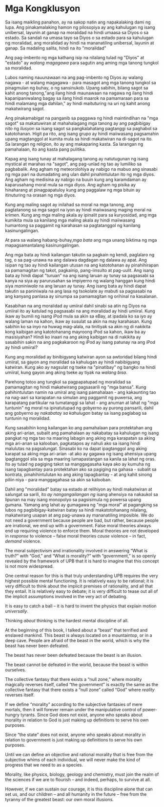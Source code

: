 # Mga Kongklusyon

Sa isang maikling panahon, ay na sakop natin ang napakalaking dami ng lupa. Ang pinakamalaking hamon ng pilosopiya ay ang kahulugan ng isang unibersal, layunin at ganap na moralidad na hindi umaasa sa Diyos o sa estado. Sa sandali na umasa tayo sa Diyos o sa estado para sa kahulugan ng moralidad, ang moralidad ay hindi na mananatiling unibersal, layunin at ganap. Sa madaling salita, hindi na ito "moralidad"

Ang pag-imbento ng mga kathang isip na nilalang tulad ng "Diyos" at "estado" ay *walang magagawa* para sagutin ang aming mga tanong tungkol sa moralidad.

Lubos naming nauunawaan na ang pag-imbento ng Diyos ay walang nagawa - at walang magagawa - para masagot ang mga tanong tungkol sa pinagmulan ng buhay, o ng sansinukob. Upang sabihin, bilang sagot sa kahit anong tanong,"ang ilang hindi maunawaan na nagawa ng ilang hindi kapanipaniwalang bagay sa ilang hindi maarok na pamamaraan para sa hindi malamang mga dahilan," ay hindi maituturing na uri ng kahit anong makatwirang sagot.

Ang pinakamabigat na panganib sa paggawa ng hindi maintindihan na "mga sagot" sa makatuwiran at mahahalagang mga tanong ay ang pagbibigay nito ng *ilusyon* sa isang sagot sa pangkalahatang pagtanggi sa paghabol sa katotohanan. Higit pa rito, ang isang grupo ay hindi maiiwasang pagsamahin upang magtanggol at kumita mula sa hindi makatwiran na di-sagot na ito. Sa larangan ng religion, ito ay ang makaparing kasta. Sa larangan ng pamahalaan, ito ang kasta pang pulitika.

Kapag ang isang tunay at mahalagang tanong ay natutugunan ng isang mystical at marahas na "sagot", ang pag-unlad ng tao ay lumiliko sa pagbabalik. Ang agham ng meteorolohiya ay nabigo na mabuo ang sinasabi ng mga pari na dumadating ang ulan dahil pinahintulutan ito ng mga diyos. Ang agham ng medisina ay nabigo na buuin kung ang karamdaman ay kaparusahang moral mula sa mga diyos. Ang agham ng pisika ay hinaharang at pinagpapatuloy kung ang paggalaw ng mga bituin ay itinuturing na orasan ng mga diyos.

Kung ang maling sagot ay inilahad sa moral na mga tanong, ang pagtatanong sa mga sagot na iyon ay hindi maiiwasang maging moral na krimen. Kung ang mga maling akala ay ipinalit para sa kuryosidad, ang mga kumikita mula sa kanilang mga maling akala ay hindi maiiwasang humantong sa paggamit ng karahasan sa pagtatanggol ng kanilang kasinungalingan.

At para sa walang habang-buhay,*mga bata* ang mga unang biktima ng mga mapagsamantalang kasinungalingan.

Ang mga bata ay hindi kailangan takutin sa pagkain ng kendi, paglalaro ng tag, o sa pag-unawa na ang dalawa dagdagan ng dalawa ay apat. Ang isipan ng tao ay hindi kailangan utusan na ang katotohanan ay pinahihirapan sa pamamagitan ng takot, pagkainip, pang-iinsulto at pag-uulit. Ang isang bata ay hindi dapat "turuan" na ang isang laruan ay tunay sa pagsasabi sa kanya na siya ay parurusahan sa impiyerno ng walang hanggan kung hindi siya *maniniwala* na ang laruan ay tunay. Ang isang bata ay hindi dapat takutin sa paniniwala na ang lasa ng tsokolate ay mabuti sa pagsasabi na ang kanyang panlasa ay sinumpa sa pamamagitan ng orihinal na kasalanan.

Kasabihan na ang moralidad ay umiiral dahil sinabi sa atin ng Diyos na umiiral ito ay katulad ng pagsasabi na ang moralidad ay hindi umiiral. Kung ikaw ay bumili ng isang iPod mula sa akin sa eBay, at ipadala ko sa iyo ay walang laman na kahon, ikaw ay susulat sa akin na may karahasan. Kung sabihin ko sa inyo na huwag mag-alala, na tinitiyak sa akin ng di nakikita kong kaibigan ang katotohanang mayroong iPod sa kahon, ikaw ba ay masisiyahan? Hindi ko inaari na ang aking kaibigan na di nakikita ay sasabihin sakin na ang pagkakaroon ng iPod ay isang patunay na ang iPod ay hindi umiiral?

Kung ang moralidad ay binibigyang katwiran ayon sa awtoridad bilang hindi umiiral, sa gayon ang moralidad sa kahulugan ay hindi nabibigyang katwiran. Kung ako ay nagsulat ng tseke na "pinatibay" ng bangko na hindi umiiral, kung gayon ang aking tseke ay tiyak na *walang bisa*.

Parehong totoo ang tungkol sa pagpapatupad ng moralidad sa pamamagitan ng hindi makatwirang pagsasarili ng "mga bansa". Kung pahihintulutan namin na umiral ang isang pamahalaan - ang kakaunting tao na nag-aari sa karapatan na simulan ang paggamit ng puwersa, ang karapatang partikular na tumatanggi sa lahat - ang anuman at lahat ng "mga tuntunin" ng moral na ipinatutupad ng gobyerno ay purong pansarili, dahil ang gobyerno ay *nakabatay sa kahulugan* batay sa isang paglabag sa tuntunin ng moralidad.

Kung sasabihin kong kailangan ko ang pamahalaan para protektahan ang aking ari-arian, subalit ang pamahalaan ay nakabatay sa kahulugan ng isang pangkat ng mga tao na maaring labagin ang aking mga karapatan sa aking mga ari-arian sa kalooban, pagkatapos ay nahuli ako sa isang hindi malulutas na pagsalungat. Sinasabi ko na dapat ipagtanggol ang aking karapat sa aking mga ari-arian -at ako ay gagawa ng isang ahensiya upang ipagtanggol sila sa mga maaring lumapastangan sa kanila sa lahat ng oras. Ito ay tulad ng pagiging takot sa manggagasaha kaya ako ay kumuha ng isang tapagbantay para protektahan ako sa pagiging na gahasa - subalit sa kontrata, pinahihintulutan ko ang aking tapagbantay - at ang kahit sinong piliin niya - para manggagahasa sa akin sa kalooban.

Dahil ang "moralidad" batay sa estado at relihiyon ay hindi makatwiran at salungat sa sarili, ito *ay nangangailangan ng* isang ahensiya na nakaukol sa lipunan na may isang monopolyo sa pagsisimula ng powersa upang gumana. Yamang ang lahat ay gumagawa ng "mga moral" at pagangking sa lubos ng pagbibigay-katwiran batay sa hindi makatotohanang nilalang, makatwirang usapan at ang pag-unawa ay mananatiling imposible. We do not need a government because people are bad, but rather, because people are irrational, we end up with a government. False moral theories always end up requiring violence to enforce them. Moral theories are not developed in *response* to violence – false moral theories *cause* violence – in fact, *demand* violence.

The moral subjectivism and irrationality involved in answering “What is truth?” with “God,” and “What is morality?” with “government,” is so openly revealed by the framework of UPB that it is hard to imagine that this concept is not more widespread.

One central reason for this is that truly understanding UPB requires the very highest possible mental functioning. It is relatively easy to be rational; it is very difficult to think about the implicit premises of rationality, and all that they entail. It is relatively easy to debate; it is very difficult to tease out all of the implicit assumptions involved in the very act of debating.

It is easy to catch a ball – it is hard to invent the physics that explain motion *universally*.

Thinking *about* thinking is the hardest mental discipline of all.

At the beginning of this book, I talked about a “beast” that terrified and enslaved mankind. This beast is always located on a mountaintop, or in a deep cave. People are afraid of the beast in the world, which is why the beast has never been defeated.

The beast has never been defeated because the beast is an illusion.

The beast cannot be defeated in the world, because the beast is within ourselves.

The collective fantasy that there exists a “null zone,” where morality magically reverses itself, called “the government” is exactly the same as the collective fantasy that there exists a “null zone” called “God” where *reality* reverses itself.

If we define “morality” according to the subjective fantasies of mere mortals, then it will forever remain under the manipulative control of power-hungry tyrants. Since God does not exist, anyone who speaks about morality in relation to God is just making up definitions to serve his own purposes.

Since “the state” does not exist, anyone who speaks about morality in relation to government is just making up definitions to serve his own purposes.

Until we can define an objective and rational morality that is free from the subjective whims of each individual, we will never make the kind of progress that we need to as a species.

Morality, like physics, biology, geology and chemistry, must join the realm of the sciences if we are to flourish – and indeed, perhaps, to survive at all.

However, if we can sustain our courage, it is this discipline alone that can set us, and our children – and all humanity in the future – free from the tyranny of the greatest beast: our own moral illusions.
